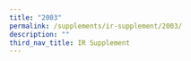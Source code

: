 ```yaml
---
title: "2003"
permalink: /supplements/ir-supplement/2003/
description: ""
third_nav_title: IR Supplement
---
```

